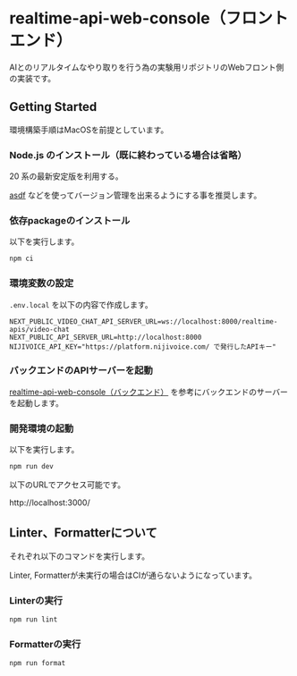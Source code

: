 # realtime-api-web-console（フロントエンド）

AIとのリアルタイムなやり取りを行う為の実験用リポジトリのWebフロント側の実装です。

## Getting Started

環境構築手順はMacOSを前提としています。

### Node.js のインストール（既に終わっている場合は省略）

20 系の最新安定版を利用する。

[asdf](https://asdf-vm.com/) などを使ってバージョン管理を出来るようにする事を推奨します。

### 依存packageのインストール

以下を実行します。

```bash
npm ci
```

### 環境変数の設定

`.env.local` を以下の内容で作成します。

```
NEXT_PUBLIC_VIDEO_CHAT_API_SERVER_URL=ws://localhost:8000/realtime-apis/video-chat
NEXT_PUBLIC_API_SERVER_URL=http://localhost:8000
NIJIVOICE_API_KEY="https://platform.nijivoice.com/ で発行したAPIキー"
```

### バックエンドのAPIサーバーを起動

[realtime-api-web-console（バックエンド）](https://github.com/keitakn/realtime-api-web-console/tree/main/backend) を参考にバックエンドのサーバーを起動します。

### 開発環境の起動

以下を実行します。

```bash
npm run dev
```

以下のURLでアクセス可能です。

http://localhost:3000/

## Linter、Formatterについて

それぞれ以下のコマンドを実行します。

Linter, Formatterが未実行の場合はCIが通らないようになっています。

### Linterの実行

```bash
npm run lint
```

### Formatterの実行

```bash
npm run format
```
